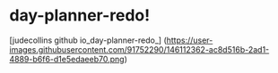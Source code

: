 # day-planner-redo!
[judecollins github io_day-planner-redo_]
(https://user-images.githubusercontent.com/91752290/146112362-ac8d516b-2ad1-4889-b6f6-d1e5edaeeb70.png)


